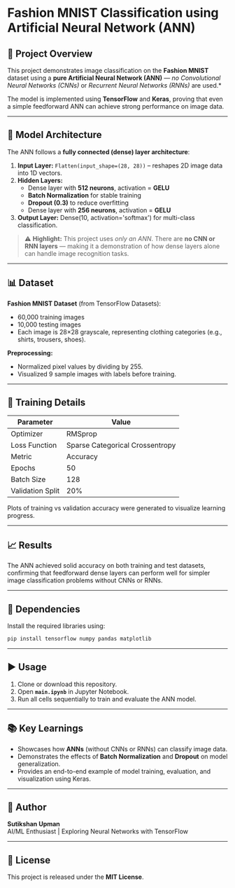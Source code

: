 
# Fashion MNIST Classification using Artificial Neural Network (ANN)

## 📘 Project Overview
This project demonstrates image classification on the **Fashion MNIST** dataset using a **pure Artificial Neural Network (ANN)** — *no Convolutional Neural Networks (CNNs)* or *Recurrent Neural Networks (RNNs)* are used.*

The model is implemented using **TensorFlow** and **Keras**, proving that even a simple feedforward ANN can achieve strong performance on image data.

---

## 🧠 Model Architecture
The ANN follows a **fully connected (dense) layer architecture**:

1. **Input Layer:** `Flatten(input_shape=(28, 28))` – reshapes 2D image data into 1D vectors.  
2. **Hidden Layers:**
   - Dense layer with **512 neurons**, activation = **GELU**
   - **Batch Normalization** for stable training
   - **Dropout (0.3)** to reduce overfitting
   - Dense layer with **256 neurons**, activation = **GELU**
3. **Output Layer:** Dense(10, activation='softmax') for multi-class classification.

> ⚠️ **Highlight:** This project uses *only an ANN*. There are **no CNN or RNN layers** — making it a demonstration of how dense layers alone can handle image recognition tasks.

---

## 📊 Dataset
**Fashion MNIST Dataset** (from TensorFlow Datasets):  
- 60,000 training images  
- 10,000 testing images  
- Each image is 28×28 grayscale, representing clothing categories (e.g., shirts, trousers, shoes).

**Preprocessing:**
- Normalized pixel values by dividing by 255.
- Visualized 9 sample images with labels before training.

---

## 🚀 Training Details
| Parameter | Value |
|------------|--------|
| Optimizer | RMSprop |
| Loss Function | Sparse Categorical Crossentropy |
| Metric | Accuracy |
| Epochs | 50 |
| Batch Size | 128 |
| Validation Split | 20% |

Plots of training vs validation accuracy were generated to visualize learning progress.

---

## 📈 Results
The ANN achieved solid accuracy on both training and test datasets, confirming that feedforward dense layers can perform well for simpler image classification problems without CNNs or RNNs.

---

## 🧰 Dependencies
Install the required libraries using:

```bash
pip install tensorflow numpy pandas matplotlib
```

---

## ▶️ Usage
1. Clone or download this repository.  
2. Open **`main.ipynb`** in Jupyter Notebook.  
3. Run all cells sequentially to train and evaluate the ANN model.

---

## 📚 Key Learnings
- Showcases how **ANNs** (without CNNs or RNNs) can classify image data.  
- Demonstrates the effects of **Batch Normalization** and **Dropout** on model generalization.  
- Provides an end-to-end example of model training, evaluation, and visualization using Keras.

---

## 👤 Author
**Sutikshan Upman**  
AI/ML Enthusiast | Exploring Neural Networks with TensorFlow

---

## 🪪 License
This project is released under the **MIT License**.
